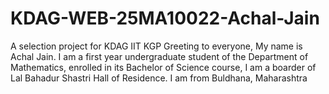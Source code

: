 # KDAG-WEB-25MA10022-Achal-Jain
A selection project for KDAG IIT KGP
Greeting to everyone,
My name is Achal Jain. I am a first year undergraduate student of the Department of Mathematics, enrolled in its Bachelor of Science course, I am a boarder of Lal Bahadur Shastri Hall of Residence. I am from Buldhana, Maharashtra
